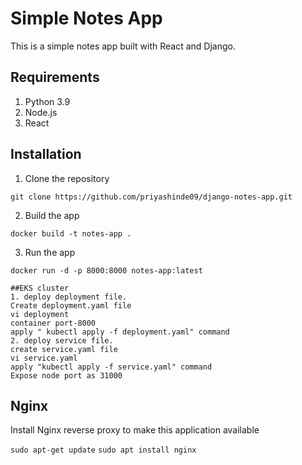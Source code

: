# Simple Notes App
This is a simple notes app built with React and Django.

## Requirements
1. Python 3.9
2. Node.js
3. React

## Installation
1. Clone the repository
```
git clone https://github.com/priyashinde09/django-notes-app.git
```

2. Build the app
```
docker build -t notes-app .
```

3. Run the app
```
docker run -d -p 8000:8000 notes-app:latest

##EKS cluster
1. deploy deployment file.
Create deployment.yaml file
vi deployment
container port-8000
apply " kubectl apply -f deployment.yaml" command
2. deploy service file.
create service.yaml file
vi service.yaml
apply "kubectl apply -f service.yaml" command
Expose node port as 31000
```

## Nginx

Install Nginx reverse proxy to make this application available

`sudo apt-get update`
`sudo apt install nginx`
